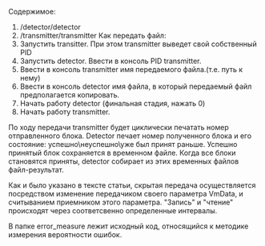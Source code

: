 Содержимое:
1. /detector/detector
2. /transmitter/transmitter
Как передать файл:
1. Запустить transitter. При этом transmitter выведет свой собственный PID
2. Запустить detector. Ввести в консоль PID transmitter.
3. Ввести в консоль transmitter имя передаемого файла.(т.е. путь к нему)
4. Ввести в консоль detector имя файла, в который передаемый файл предполагается копировать.
5. Начать работу detector (финальная стадия, нажать 0)
6. Начать работу transmitter.

По ходу передачи transmitter будет циклически печатать номер отправленного блока. 
Detector печает номер полученного блока и его состояние: успешно\неуспешно\уже был принят раньше.
Успешно принятый блок сохраняется в временном файле. Когда все блоки становятся приняты, detector собирает из
этих временных файлов файл-результат.

Как и было указано в тексте статьи, скрытая передача осуществляется посредством изменение передачиком своего параметра VmData, и считыванием приемником этого параметра. "Запись" и "чтение" происходят через соответсвенно определенные интервалы.

В папке error_measure лежит исходный код, относящийся к методике измерения вероятности ошибок.
